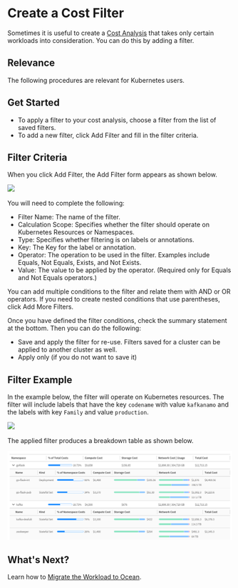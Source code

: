 # Create a Cost Filter

Sometimes it is useful to create a [Cost Analysis](ocean/features/cost-analysis) that takes only certain workloads into consideration. You can do this by adding a filter.

## Relevance

The following procedures are relevant for Kubernetes users.

## Get Started

- To apply a filter to your cost analysis, choose a filter from the list of saved filters.
- To add a new filter, click Add Filter and fill in the filter criteria.

## Filter Criteria

When you click Add Filter, the Add Filter form appears as shown below.

<img src="/ocean/_media/tutorials-create-cost-filter-01.png" />

You will need to complete the following:

- Filter Name: The name of the filter.
- Calculation Scope: Specifies whether the filter should operate on Kubernetes Resources or Namespaces.
- Type: Specifies whether filtering is on labels or annotations.
- Key: The Key for the label or annotation.
- Operator: The operation to be used in the filter. Examples include Equals, Not Equals, Exists, and Not Exists.
- Value: The value to be applied by the operator. (Required only for Equals and Not Equals operators.)

You can add multiple conditions to the filter and relate them with AND or OR operators. If you need to create nested conditions that use parentheses, click Add More Filters.

Once you have defined the filter conditions, check the summary statement at the bottom. Then you can do the following:

- Save and apply the filter for re-use. Filters saved for a cluster can be applied to another cluster as well.
- Apply only (if you do not want to save it)

## Filter Example

In the example below, the filter will operate on Kubernetes resources. The filter will include labels that have the key `codename` with value `kafkanamo` and the labels with key `Family` and value `production`.

<img src="/ocean/_media/tutorials-create-cost-filter-02.png" />

The applied filter produces a breakdown table as shown below.

<img src="/ocean/_media/cost-analysis-4.png" />

## What's Next?

Learn how to [Migrate the Workload to Ocean](ocean/tutorials/migrate-workload).
